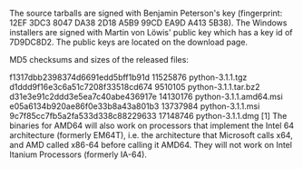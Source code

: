 The source tarballs are signed with Benjamin Peterson's key (fingerprint: 12EF 3DC3 8047 DA38 2D18 A5B9 99CD EA9D A413 5B38). The Windows installers are signed with Martin von Löwis' public key which has a key id of 7D9DC8D2. The public keys are located on the download page.

MD5 checksums and sizes of the released files:

f1317dbb2398374d6691edd5bff1b91d  11525876 python-3.1.1.tgz
d1ddd9f16e3c6a51c7208f33518cd674   9510105 python-3.1.1.tar.bz2
d31e3e91c2ddd3e5ea7c40abe436917e  14130176 python-3.1.1.amd64.msi
e05a6134b920ae86f0e33b8a43a801b3  13737984 python-3.1.1.msi
9c7f85cc7fb5a2fa533d338c88229633  17148746 python-3.1.1.dmg
[1]	The binaries for AMD64 will also work on processors that implement the Intel 64 architecture (formerly EM64T), i.e. the architecture that Microsoft calls x64, and AMD called x86-64 before calling it AMD64. They will not work on Intel Itanium Processors (formerly IA-64).
